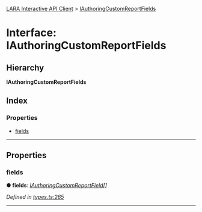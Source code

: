 [LARA Interactive API Client](../README.md) > [IAuthoringCustomReportFields](../interfaces/iauthoringcustomreportfields.md)

# Interface: IAuthoringCustomReportFields

## Hierarchy

**IAuthoringCustomReportFields**

## Index

### Properties

* [fields](iauthoringcustomreportfields.md#fields)

---

## Properties

<a id="fields"></a>

###  fields

**● fields**: *[IAuthoringCustomReportField](iauthoringcustomreportfield.md)[]*

*Defined in [types.ts:265](../../../lara-typescript/src/interactive-api-client/types.ts#L265)*

___

